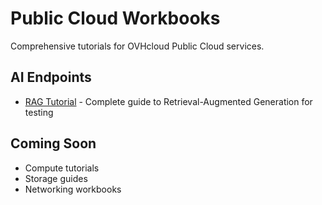 # Public Cloud Workbooks

Comprehensive tutorials for OVHcloud Public Cloud services.

## AI Endpoints
- [RAG Tutorial](/ovhcloud-workbooks/public-cloud/ai-endpoints/rag-tutorial/) - Complete guide to Retrieval-Augmented Generation for testing

## Coming Soon
- Compute tutorials
- Storage guides
- Networking workbooks
